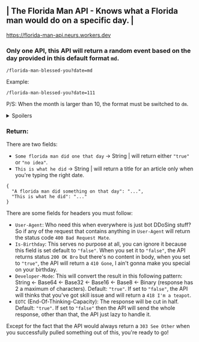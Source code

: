 ## | The Florida Man API - Knows what a Florida man would do on a specific day. |

https://florida-man-api.neurs.workers.dev

### Only one API, this API will return a random event based on the day provided in this default format `md`.
```
/florida-man-blessed-you?date=md
```
Example:
```
/florida-man-blessed-you?date=111
```
P/S: When the month is larger than 10, the format must be switched to `dm`.
<details><summary>Spoilers</summary>
P/S: When you enter `0000`, the API will return a `301 Moved Permanently` to rick roll.
  <details><summary>Spoilers</summary>
  P/S: There's 1% chance of getting a rick roll redirect even when you typed the right thing.
    <details><summary>Spoilers</summary>
    P/S: Sorry for the mistake, the default format is `dm`, not `md`. So for the first P/S, you should take another look after knowing this.
      <details><summary>Spoilers</summary>
      P/S: It's my project so the default format is now based on the format that I've mentioned above.
        <details><summary>Spoilers</summary>
        P/S: Sorry for the confusion, the first P/S is.
          <details><summary>Spoilers</summary>
          P/S: Sorry for another confusion, there's no random, each day only has 1 story.
          </details>
        </details>
      </details>
    </details>
  </details>
</details>

### Return:
There are two fields:
- `Some florida man did one that day` -> String | will return either `"true"` or `"no idea"`.
- `This is what he did` -> String | will return a title for an article only when you're typing the right date.
```BrainFuck
{
  "A florida man did something on that day": "...",
  "This is what he did": "..."
}
```
There are some fields for headers you must follow:
- `User-Agent`: Who need this when everywhere is just bot DDoSing stuff? So if any of the request that contains anything in `User-Agent` will return the status code `400 Bad Request Mate`.
- `Is-Birthday`: This serves no purpose at all, you can ignore it because this field is set default to `"false"`. When you set it to `"false"`, the API returns status `200 OK Bro` but there's no content in body, when you set to `"true"`, the API will return a `410 Gone`, I ain't gonna make you special on your birthday.
- `Developer-Mode`: This will convert the result in this following pattern: String <- Base64 <- Base32 <- Base16 <- Base8 <- Binary (response has 2 a maximum of characters). Default: `"true"`. If set to `"false"`, the API will thinks that you've got skill issue and will return a `418 I'm a teapot`.
- `EOTC` (End-Of-Thinking-Capacity): The response will be cut in half. Default: `"true"`. If set to `"false"` then the API will send the whole response, other than that, the API just lazy to handle it.

Except for the fact that the API would always return a `303 See Other` when you successfully pulled something out of this, you're ready to go!
